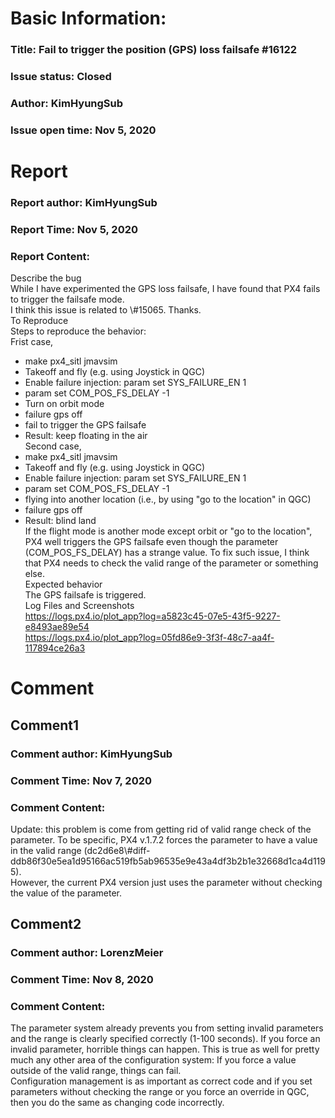 # Basic Information:
### Title:  Fail to trigger the position (GPS) loss failsafe #16122 
### Issue status: Closed
### Author: KimHyungSub
### Issue open time: Nov 5, 2020
# Report
### Report author: KimHyungSub
### Report Time: Nov 5, 2020
### Report Content:   
Describe the bug  
While I have experimented the GPS loss failsafe, I have found that PX4 fails to trigger the failsafe mode.    
I think this issue is related to \\\#15065. Thanks.  
To Reproduce    
Steps to reproduce the behavior:    
Frist case,  
- make px4_sitl jmavsim  
- Takeoff and fly (e.g. using Joystick in QGC)  
- Enable failure injection: param set SYS_FAILURE_EN 1  
- param set COM_POS_FS_DELAY -1  
- Turn on orbit mode  
- failure gps off  
- fail to trigger the GPS failsafe  
- Result: keep floating in the air  
Second case,  
- make px4_sitl jmavsim  
- Takeoff and fly (e.g. using Joystick in QGC)  
- Enable failure injection: param set SYS_FAILURE_EN 1  
- param set COM_POS_FS_DELAY -1  
- flying into another location (i.e., by using "go to the location" in QGC)  
- failure gps off  
- Result: blind land  
If the flight mode is another mode except orbit or "go to the location", PX4 well triggers the GPS failsafe even though the parameter (COM_POS_FS_DELAY) has a strange value. To fix such issue, I think that PX4 needs to check the valid range of the parameter or something else.  
Expected behavior    
The GPS failsafe is triggered.  
Log Files and Screenshots    
https://logs.px4.io/plot_app?log=a5823c45-07e5-43f5-9227-e8493ae89e54    
https://logs.px4.io/plot_app?log=05fd86e9-3f3f-48c7-aa4f-117894ce26a3  

# Comment
## Comment1
### Comment author: KimHyungSub
### Comment Time: Nov 7, 2020
### Comment Content:   
Update: this problem is come from getting rid of valid range check of the parameter. To be specific, PX4 v.1.7.2 forces the parameter to have a value in the valid range (dc2d6e8\\\#diff-ddb86f30e5ea1d95166ac519fb5ab96535e9e43a4df3b2b1e32668d1ca4d1195).    
However, the current PX4 version just uses the parameter without checking the value of the parameter.  

## Comment2
### Comment author: LorenzMeier
### Comment Time: Nov 8, 2020
### Comment Content:   
The parameter system already prevents you from setting invalid parameters and the range is clearly specified correctly (1-100 seconds). If you force an invalid parameter, horrible things can happen. This is true as well for pretty much any other area of the configuration system: If you force a value outside of the valid range, things can fail.  
Configuration management is as important as correct code and if you set parameters without checking the range or you force an override in QGC, then you do the same as changing code incorrectly.  
